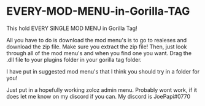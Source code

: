 # EVERY-MOD-MENU-in-Gorilla-TAG
This hold EVERY SINGLE MOD MENU in Gorilla Tag!

All you have to do is download the mod menu's is to go to realeses and download the zip file. Make sure you extract the zip file!
Then, just look through all of the mod menu's and when you find one you want. Drag the .dll file to your plugins folder in your gorilla tag folder.

I have put in suggested mod menu's that I think you should try in a folder for you!

Just put in a hopefully working zoloz admin menu. Probably wont work, if it does let me know on my discord if you can.
My discord is JoePapi#0770
